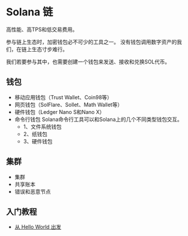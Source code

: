 # Solana 链

高性能、高TPS和低交易费用。

参与链上生态时，加密钱包必不可少的工具之一。
没有钱包调用数字资产的我们，在链上生态寸步难行。


我们若要参与其中，也需要创建一个钱包来发送、接收和兑换SOL代币。

## 钱包

- 移动应用钱包（Trust Wallet、Coin98等）
- 网页钱包（SolFlare、Sollet、Math Wallet等）
- 硬件钱包（Ledger Nano S和Nano X）
- 命令行钱包 Solana命令行工具可以和Solana上的几个不同类型钱包交互。
  - 1、文件系统钱包
  - 2、纸钱包
  - 3、硬件钱包

## 集群

- 集群
- 共享账本
- 错误和恶意节点


## 入门教程

- [从 Hello World 出发](https://mp.weixin.qq.com/s/oefXIhQP_o4BHdu9sCvZAQ)


